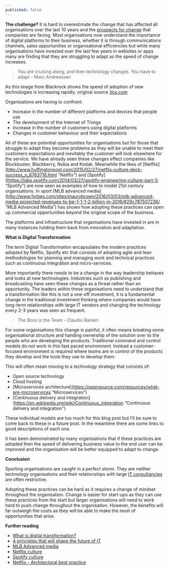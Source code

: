 ```yaml
---
published: false
---
```

__The challenge?__
It is hard to overestimate the change that has affected all organisations over the last 10 years and the [prospects for change](https://medium.com/@cdixon/what-s-next-in-computing-e54b870b80cc#.ft2oqeq3l) that companies are facing. Most organisations now understand the importance of digital platforms to their business, whether it is through communications channels, sales opportunities or organisational efficiencies but while many organisations have invested over the last few years in websites or apps many are finding that they are struggling to adapt as the speed of change increases.

> You are cruising along, and then technology changes. You have to adapt - Marc Andreessen

As this image from Blackrock shows the speed of adoption of new technologies is increasing rapidly. original source [Vox.com](http://www.vox.com/2016/3/4/11161758/electric-cars-oil-crisis)

Organisations are having to confront:

+ Increase in the number of different platforms and devices that people use
+ The development of the Internet of Things
+ Increase in the number of customers using digital platforms
+ Changes in customer behaviour and their expectations

All of these are potential opportunities for organisations but for those that struggle to adapt they become problems as they will be unable to meet their customers expectations and inevitably the customer will look elsewhere for the service. We have already seen these changes effect companies like Blockbuster, Blackberry, Nokia and Kodak. Meanwhile the likes of [Netflix](http://www.huffingtonpost.com/2015/02/27/netflix-culture-deck-success_n_6763716.html “Netflix”) and [Spotify]([https://labs.spotify.com/2014/03/27/spotify-engineering-culture-part-1/ “Spotify”) are now seen as examples of how to model 21st century organisations. In sport [MLB advanced media](http://www.forbes.com/sites/maurybrown/2016/03/03/mlb-advanced-media-projected-revenues-to-be-1-1-1-2-billion-in-2016/#29c787507236/ “MLB Advanced Media”) has shown how adopting these practices can open up commercial opportunities beyond the original scope of the business.

The platforms and infrastructure that organisations have invested in are in many instances holding them back from innovation and adaptation.

__What is Digital Transformation__

The term Digital Transformation encapsulates the modern practices adopted by Netflix, Spotify etc that consists of adopting agile and lean methodologies for planning and managing work and technical practices such as continuous integration and micro-services.

More importantly there needs to be a change in the way leadership behaves and looks at new technologies. Industries such as publishing and broadcasting have seen these changes as a threat rather than an opportunity. The leaders within these organisations need to understand that a transformation like this is not a one-off investment, it is a fundamental change in the traditional investment thinking where companies would have long-term relationships with large IT vendors and changing the technology every 2-3 years was seen as frequent.

> The Boss is the Team - Claudio Ranieri

For some organisations this change is painful, it often means breaking some organisational structure and handing ownership of the solution over to the people who are developing the products. Traditional command and control models do not work in this fast paced environment. Instead a customer-focused environment is required where teams are in control of the products they develop and the tools they use to develop them.

This will often mean moving to a technology strategy that consists of:

+ Open source technology
+ Cloud hosting
+ [Microservices architecture](https://opensource.com/resources/what-are-microservices “Microservices")
+ [Continuous delivery and integration](https://en.wikipedia.org/wiki/Continuous_integration “Continuous delivery and integration")

These individual models are too much for this blog post but I’ll be sure to come back to these in a future post. In the meantime there are some links to good descriptions of each one.

It has been demonstrated by many organisations that if these practices are adopted then the speed of delivering business value to the end user can be improved and the organisation will be better equipped to adapt to change.

__Conclusion__

Sporting organisations are caught in a perfect storm. They are neither technology organisations and their relationships with large [IT consultancies](http://www.cio.com/article/3040853/software/4-principles-that-will-shape-the-future-of-it.html) are often restrictive.

Adopting these practices can be hard as it requires a change of mindset throughout the organisation. Change is easier for start-ups as they can use these practices from the start but larger organisations will need to work hard to push change throughout the organisation. However, the benefits will far outweigh the costs as they will be able to make the most of opportunities that arise.

__Further reading__

+ [What is digital transformation?](http://www.theagileelephant.com/what-is-digital-transformation/)
+ [4 principles that will shape the future of IT](http://www.cio.com/article/3040853/software/4-principles-that-will-shape-the-future-of-it.html)
+ [MLB Advanced media](http://www.forbes.com/sites/maurybrown/2016/03/03/mlb-advanced-media-projected-revenues-to-be-1-1-1-2-billion-in-2016/#29c787507236)
+ [Netflix culture](http://www.huffingtonpost.com/2015/02/27/netflix-culture-deck-success_n_6763716.html)
+ [Spotify culture](https://labs.spotify.com/2014/03/27/spotify-engineering-culture-part-1/)
+ [Netflix - Architectural best practice](https://www.nginx.com/blog/microservices-at-netflix-architectural-best-practices/)
